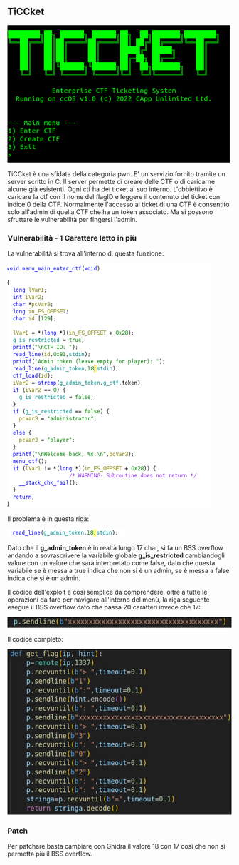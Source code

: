## TiCCket 

![Gatto carino](imgs/primo.png)

TiCCket è una sfidata della categoria pwn. E' un servizio
fornito tramite un server scritto in C. Il server permette di creare delle CTF o di caricarne alcune già esistenti. Ogni ctf ha dei ticket al suo interno. L'obbiettivo è caricare la ctf con il nome del flagID e leggere il contenuto del ticket con indice 0 della CTF. Normalmente l'accesso ai ticket di una CTF è consentito solo all'admin di quella CTF che ha un token associato.
Ma si possono sfruttare le vulnerabilità per fingersi l'admin.



### Vulnerabilità - 1 Carattere letto in più 
La vulnerabilità si trova all'interno di questa funzione: 

![Gatto carino](imgs/vuln.png)

Il problema è in questa riga:

![Gatto carino](imgs/riga.png)

Dato che il **g_admin_token** è in realtà lungo 17 char, si fa un BSS overflow andando a sovrascrivere la variabile globale **g_is_restricted** cambiandogli valore con un valore che sarà interpretato come false, dato che questa variabile se è messa a true indica che non si è un admin, se è messa a false indica che si è un admin.

Il codice dell'exploit è così semplice da comprendere, oltre a tutte le operazioni da fare per navigare all'interno del menù, la riga seguente esegue il BSS overflow dato che passa 20 caratteri invece che 17:

![Gatto carino](imgs/BSS.png)

Il codice completo:

![Gatto carino](imgs/e.png)





### Patch

Per patchare basta cambiare con Ghidra il valore 18 con 17 così che non si permetta più il BSS overflow.







